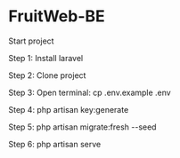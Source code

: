 # FruitWeb-BE
Start project

Step 1: Install laravel

Step 2: Clone project

Step 3: Open terminal: cp .env.example .env

Step 4: php artisan key:generate

Step 5: php artisan migrate:fresh --seed

Step 6: php artisan serve
